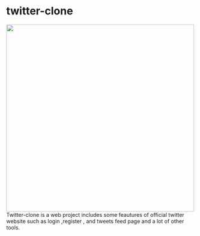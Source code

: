 # twitter-clone
<img src="https://toppng.com/uploads/preview/twitter-logo-11549680523gyu1fhgduu.png" width="500px">
Twitter-clone is a web project includes some feautures of official twitter website such as login ,register , and tweets feed page and a lot of other tools.
